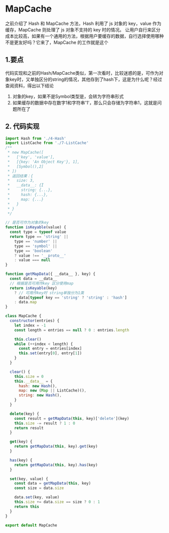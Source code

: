 # MapCache

之前介绍了 Hash 和 MapCache 方法，Hash 利用了 js 对象的 key，value 作为缓存，MapCache 则处理了 js 对象不支持的 key 时的情况。
让用户自行来区分成本比较高，如果有一个通用的方法，根据用户要缓存的数据，自行选择使用哪种不是更友好吗？它来了，MapCache 的工作就是这个

## 1.要点
代码实现和之前的Hash/MapCache类似，第一次看时，比较迷惑的是，可作为对象key时，又单独区分的string的情况，其他存到了hash下，这是为什么呢？经过查阅资料，得出以下结论
1. 对象的key，如果不是Symbol类型是，会转为字符串形式
2. 如果缓存的数据中存在数字1和字符串'1'，那么只会存储为字符串1，这就是问题所在了

## 2. 代码实现

```js
import Hash from './4-Hash'
import ListCache from './7-ListCache'
/**
 * new MapCache([
 *   ['key', 'value'],
 *   [{key: 'An Object Key'}, 1],
 *   [Symbol(),2]
 * ])
 * 返回结果：{
 *   size: 3,
 *   __data__: {Ï
 *     string: {...},
 *     hash: {...},
 *     map: {...}
 *   }
 * }
 */

// 是否可作为对象的key
function isKeyable(value) {
  const type = typeof value
  return type == 'string' ||
    type == 'number' ||
    type == 'symbol' ||
    type == 'boolean'
    ? value !== '__proto__'
    : value === null
}

function getMapData({ __data__ }, key) {
  const data = __data__
  // 根据是否可用作key 区分使用map
  return isKeyable(key)
    ? // 可用作key时 string单独分为1类
      data[typeof key == 'string' ? 'string' : 'hash']
    : data.map
}

class MapCache {
  constructor(entries) {
    let index = -1
    const length = entries == null ? 0 : entries.length

    this.clear()
    while (++index < length) {
      const entry = entries[index]
      this.set(entry[0], entry[1])
    }
  }

  clear() {
    this.size = 0
    this.__data__ = {
      hash: new Hash(),
      map: new (Map || ListCache)(),
      string: new Hash(),
    }
  }

  delete(key) {
    const result = getMapData(this, key)['delete'](key)
    this.size -= result ? 1 : 0
    return result
  }

  get(key) {
    return getMapData(this, key).get(key)
  }

  has(key) {
    return getMapData(this, key).has(key)
  }

  set(key, value) {
    const data = getMapData(this, key)
    const size = data.size

    data.set(key, value)
    this.size += data.size == size ? 0 : 1
    return this
  }
}

export default MapCache
```
